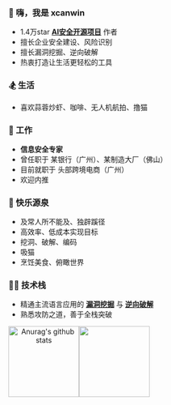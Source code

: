 ### 👋 嗨，我是 xcanwin

- 1.4万star [**AI安全开源项目**](https://github.com/xcanwin/KeepChatGPT) 作者
- 擅长企业安全建设、风险识别
- 擅长漏洞挖掘、逆向破解
- 热衷打造让生活更轻松的工具

### 🏂 生活

- 喜欢蒜蓉炒虾、咖啡、无人机航拍、撸猫

### 💼 工作

- **信息安全专家**
- 曾任职于 某银行（广州）、某制造大厂（佛山）
- 目前就职于 头部跨境电商（广州）
- 欢迎内推

### 💖 快乐源泉

- 及常人所不能及、独辟蹊径
- 高效率、低成本实现目标
- 挖洞、破解、编码
- 吸猫
- 烹饪美食、俯瞰世界

### 🧑‍💻 技术栈

- 精通主流语言应用的 [**漏洞挖掘**](https://github.com/xcanwin/CVE-2024-4577-PHP-RCE) 与 [**逆向破解**](https://github.com/xcanwin/MacOS-App-Crack)
- 熟悉攻防之道，善于全栈突破

<div align="center">
<img align="center" height="140px" style="float: left" src="https://github-readme-stats-xcanwin.vercel.app/api?username=xcanwin&show_icons=true&theme=algolia&hide=contribs,prs" alt="Anurag's github stats" /> 
<img align="center" height="140px" style="float: left" src="https://github-readme-stats-xcanwin.vercel.app/api/top-langs/?username=xcanwin&layout=compact&theme=algolia" />
<div style="clear: both"></div>
</div>
